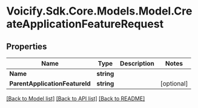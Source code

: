 # Voicify.Sdk.Core.Models.Model.CreateApplicationFeatureRequest
## Properties

Name | Type | Description | Notes
------------ | ------------- | ------------- | -------------
**Name** | **string** |  | 
**ParentApplicationFeatureId** | **string** |  | [optional] 

[[Back to Model list]](../README.md#documentation-for-models) [[Back to API list]](../README.md#documentation-for-api-endpoints) [[Back to README]](../README.md)

